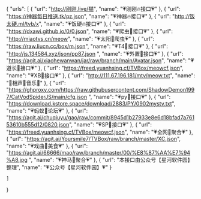 {
    "urls": [
        {
            "url": "http://刚刚.live/猫",
            "name": "💗刚刚🔥接口💗"
        },
        {
            "url": "https://神器每日推送.tk/pz.json",
            "name": "💗神器🔥接口💗"
        },
        {
            "url": "http://饭太硬.ml/tvb/x",
            "name": "💗饭硬🔥接口💗"
        },
        {
            "url": "https://dxawi.github.io/0/0.json",
            "name": "💗爬虫🎃接口💗"
        },
        {
            "url": "http://miaotvs.cn/meow",
            "name": "💗太阳🎃爬虫💗"
        },
        {
            "url": "https://raw.liucn.cc/box/m.json",
            "name": "💗T4🎃接口💗"
        },
        {
            "url": "http://js.134584.xyz/json/pp87.json ",
            "name": "💗外置🎃接口💗"
        },
        {
            "url": "https://agit.ai/xiaohewanwan/jar/raw/branch/main/Avatar.json",
            "name": "💗道长🎃接口💗"
        },
        {
            "url": "https://freed.yuanhsing.cf/TVBox/meowcf.json",
            "name": "💗XB🎃接口💗"
        },
        {
            "url": "http://111.67.196.181/mtv/meow.txt",
            "name": "💓相声🎈音乐💓"
        },
        {
            "url": "https://ghproxy.com/https://raw.githubusercontent.com/ShadowDemon1997/CatVodSpiderJS/main/cfg.json ",
            "name": "💗py🎃接口💗"
        },
        {
            "url": "https://download.kstore.space/download/2883/PY/0902mystv.txt",
            "name": "💗蚂蚁🎃论坛💗"
        },
        {
            "url": "https://agit.ai/chuqiuyu/gao/raw/commit/8945d1b27933e8e6d18bfad7a76153610b555d12/0820.json",
            "name": "💗SP🎃接口💗"
        },
        {
            "url": "https://freed.yuanhsing.cf/TVBox/meowcf.json",
            "name": "💗全网🎃聚合💗"
        },
        {
            "url": "https://agit.ai/Yoursmile7/TVBox/raw/branch/master/XC.json",
            "name": "💗戏曲🎃美食💗"
        },
        {
            "url": "https://agit.ai/66666/mao/raw/branch/master/00/%E8%87%AA%E7%94%A8.jpg  ",
            "name": "💗神马🎃聚合💗"
        },
        {
            "url": "本接口由公众号【星河软件园】整理",
            "name": "💗公众号【星河软件园】💗"
        }
      
    ]
}
